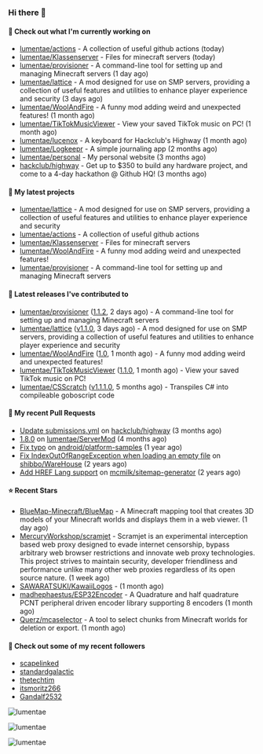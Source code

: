 ### Hi there 👋

#### 👷 Check out what I'm currently working on

- [lumentae/actions](https://github.com/lumentae/actions) - A collection of useful github actions (today)
- [lumentae/Klassenserver](https://github.com/lumentae/Klassenserver) - Files for minecraft servers (today)
- [lumentae/provisioner](https://github.com/lumentae/provisioner) - A command-line tool for setting up and managing Minecraft servers (1 day ago)
- [lumentae/lattice](https://github.com/lumentae/lattice) - A mod designed for use on SMP servers, providing a collection of useful features and utilities to enhance player experience and security (3 days ago)
- [lumentae/WoolAndFire](https://github.com/lumentae/WoolAndFire) - A funny mod adding weird and unexpected features! (1 month ago)
- [lumentae/TikTokMusicViewer](https://github.com/lumentae/TikTokMusicViewer) - View your saved TikTok music on PC! (1 month ago)
- [lumentae/lucenox](https://github.com/lumentae/lucenox) - A keyboard for Hackclub's Highway (1 month ago)
- [lumentae/Logkeepr](https://github.com/lumentae/Logkeepr) - A simple journaling app (2 months ago)
- [lumentae/personal](https://github.com/lumentae/personal) - My personal website (3 months ago)
- [hackclub/highway](https://github.com/hackclub/highway) - Get up to $350 to build any hardware project, and come to a 4-day hackathon @ Github HQ! (3 months ago)

#### 🌱 My latest projects

- [lumentae/lattice](https://github.com/lumentae/lattice) - A mod designed for use on SMP servers, providing a collection of useful features and utilities to enhance player experience and security
- [lumentae/actions](https://github.com/lumentae/actions) - A collection of useful github actions
- [lumentae/Klassenserver](https://github.com/lumentae/Klassenserver) - Files for minecraft servers
- [lumentae/WoolAndFire](https://github.com/lumentae/WoolAndFire) - A funny mod adding weird and unexpected features!
- [lumentae/provisioner](https://github.com/lumentae/provisioner) - A command-line tool for setting up and managing Minecraft servers

#### 🔭 Latest releases I've contributed to

- [lumentae/provisioner](https://github.com/lumentae/provisioner) ([1.1.2](https://github.com/lumentae/provisioner/releases/tag/1.1.2), 2 days ago) - A command-line tool for setting up and managing Minecraft servers
- [lumentae/lattice](https://github.com/lumentae/lattice) ([v1.1.0](https://github.com/lumentae/lattice/releases/tag/v1.1.0), 3 days ago) - A mod designed for use on SMP servers, providing a collection of useful features and utilities to enhance player experience and security
- [lumentae/WoolAndFire](https://github.com/lumentae/WoolAndFire) ([1.0](https://github.com/lumentae/WoolAndFire/releases/tag/1.0), 1 month ago) - A funny mod adding weird and unexpected features!
- [lumentae/TikTokMusicViewer](https://github.com/lumentae/TikTokMusicViewer) ([1.1.0](https://github.com/lumentae/TikTokMusicViewer/releases/tag/1.1.0), 1 month ago) - View your saved TikTok music on PC!
- [lumentae/CSScratch](https://github.com/lumentae/CSScratch) ([v1.1.1.0](https://github.com/lumentae/CSScratch/releases/tag/v1.1.1.0), 5 months ago) - Transpiles C# into compileable goboscript code

#### 🔨 My recent Pull Requests

- [Update submissions.yml](https://github.com/hackclub/highway/pull/621) on [hackclub/highway](https://github.com/hackclub/highway) (3 months ago)
- [1.8.0](https://github.com/lumentae/ServerMod/pull/1) on [lumentae/ServerMod](https://github.com/lumentae/ServerMod) (4 months ago)
- [Fix typo](https://github.com/android/platform-samples/pull/161) on [android/platform-samples](https://github.com/android/platform-samples) (1 year ago)
- [Fix IndexOutOfRangeException when loading an empty file](https://github.com/shibbo/WareHouse/pull/1) on [shibbo/WareHouse](https://github.com/shibbo/WareHouse) (2 years ago)
- [Add HREF Lang support](https://github.com/mcmilk/sitemap-generator/pull/7) on [mcmilk/sitemap-generator](https://github.com/mcmilk/sitemap-generator) (2 years ago)

#### ⭐ Recent Stars

- [BlueMap-Minecraft/BlueMap](https://github.com/BlueMap-Minecraft/BlueMap) - A Minecraft mapping tool that creates 3D models of your Minecraft worlds and displays them in a web viewer. (1 day ago)
- [MercuryWorkshop/scramjet](https://github.com/MercuryWorkshop/scramjet) - Scramjet is an experimental interception based web proxy designed to evade internet censorship, bypass arbitrary web browser restrictions and innovate web proxy technologies. This project strives to maintain security, developer friendliness and performance unlike many other web proxies regardless of its open source nature.  (1 week ago)
- [SAWARATSUKI/KawaiiLogos](https://github.com/SAWARATSUKI/KawaiiLogos) -  (1 month ago)
- [madhephaestus/ESP32Encoder](https://github.com/madhephaestus/ESP32Encoder) - A Quadrature and half quadrature PCNT peripheral driven encoder library supporting 8 encoders (1 month ago)
- [Querz/mcaselector](https://github.com/Querz/mcaselector) - A tool to select chunks from Minecraft worlds for deletion or export. (1 month ago)

#### 👯 Check out some of my recent followers

- [scapelinked](https://github.com/scapelinked)
- [standardgalactic](https://github.com/standardgalactic)
- [thetechtim](https://github.com/thetechtim)
- [itsmoritz266](https://github.com/itsmoritz266)
- [Gandalf2532](https://github.com/Gandalf2532)

<p style="width:100%"><img align="center" src="https://github-readme-stats.vercel.app/api?username=lumentae&count_private=true&theme=github_dark&show_icons=true&border_color=4C8EDA&include_all_commits=true&border_radius=12" alt="lumentae" /></p>
<p style="width:100%"><img align="center" src="https://github-readme-stats.vercel.app/api/top-langs/?username=lumentae&theme=github_dark&layout=compact&border_color=4C8EDA&card_width=445&border_radius=12" alt="lumentae" /></p>
<p style="width:100%"><img align="left" src="https://github-readme-stats.hackclub.dev/api/wakatime?username=2366&api_domain=hackatime.hackclub.com&&custom_title=Hackatime+Stats&layout=compact&cache_seconds=0&langs_count=8&theme=github_dark&border_radius=12&border_color=4C8EDA" alt="lumentae" /></p>
